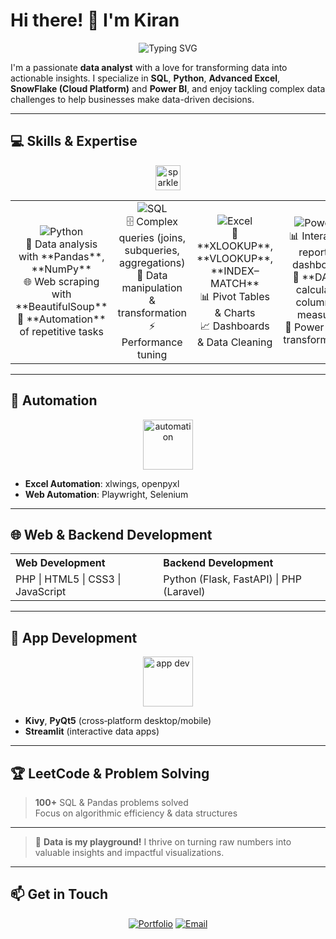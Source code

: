 # Hi there! 👋 I'm Kiran

<div align="center">
  <img src="https://readme-typing-svg.herokuapp.com?font=Fira%20Code&size=24&pause=1000&color=00FF7F&center=true&vCenter=true&width=600&lines=I'm+a+passionate+data+analyst+with+a+love+for+transforming+data+into+actionable+insights!" alt="Typing SVG" />
</div>

I'm a passionate **data analyst** with a love for transforming data into actionable insights. I specialize in **SQL**, **Python**, **Advanced Excel**, **SnowFlake (Cloud Platform)** and **Power BI**, and enjoy tackling complex data challenges to help businesses make data-driven decisions.

---

## 💻 Skills & Expertise

<div align="center">
  <img src="https://media.giphy.com/media/26ufdipQqU2lhNA4g/giphy.gif" width="40" alt="sparkle" />
</div>

<table>
  <tr>
    <td align="center">
      <img src="https://img.shields.io/badge/Python-3776AB?style=for-the-badge&logo=python&logoColor=white" alt="Python"/>
      <br>🐍 Data analysis with **Pandas**, **NumPy**<br>
      🌐 Web scraping with **BeautifulSoup**<br>
      🤖 **Automation** of repetitive tasks
    </td>
    <td align="center">
      <img src="https://img.shields.io/badge/SQL-4479A1?style=for-the-badge&logo=mysql&logoColor=white" alt="SQL"/>
      <br>🗄️ Complex queries (joins, subqueries, aggregations)<br>
      🔄 Data manipulation & transformation<br>
      ⚡ Performance tuning
    </td>
    <td align="center">
      <img src="https://img.shields.io/badge/Excel-217346?style=for-the-badge&logo=microsoft-excel&logoColor=white" alt="Excel"/>
      <br>🔢 **XLOOKUP**, **VLOOKUP**, **INDEX–MATCH**<br>
      📊 Pivot Tables & Charts<br>
      📈 Dashboards & Data Cleaning
    </td>
    <td align="center">
      <img src="https://img.shields.io/badge/PowerBI-F2C811?style=for-the-badge&logo=power-bi&logoColor=black" alt="Power BI"/>
      <br>📊 Interactive reports & dashboards<br>
      🧮 **DAX** calculated columns & measures<br>
      🔄 Power Query transformations
    </td>
  </tr>
</table>

---

## 🤖 Automation

<div align="center">
  <img src="https://media.giphy.com/media/3o7aCPoewc1DHJK5du/giphy.gif" width="80" alt="automation" />
</div>

- **Excel Automation**: xlwings, openpyxl  
- **Web Automation**: Playwright, Selenium  

---

## 🌐 Web & Backend Development

<table>
  <tr>
    <th align="left">Web Development</th>
    <th align="left">Backend Development</th>
  </tr>
  <tr>
    <td>PHP | HTML5 | CSS3 | JavaScript</td>
    <td>Python (Flask, FastAPI) | PHP (Laravel)</td>
  </tr>
</table>

---

## 📱 App Development

<div align="center">
  <img src="https://media.giphy.com/media/l0MYB8Ory7Hqefo9a/giphy.gif" width="80" alt="app dev"/>
</div>

- **Kivy**, **PyQt5** (cross‑platform desktop/mobile)  
- **Streamlit** (interactive data apps)  

---

## 🏆 LeetCode & Problem Solving

> **100+** SQL & Pandas problems solved  
> Focus on algorithmic efficiency & data structures  

---

> 🔮 **Data is my playground!** I thrive on turning raw numbers into valuable insights and impactful visualizations.

---

## 📫 Get in Touch

<div align="center">
  <a href="https://www.kirananalyst.com/"><img src="https://img.shields.io/badge/Portfolio-visit%20now-brightgreen?style=for-the-badge&logo=readthedocs" alt="Portfolio"/></a>
  <a href="mailto:kiran@datainsights.com"><img src="https://img.shields.io/badge/Email-kiran@datainsights.com-blue?style=for-the-badge&logo=gmail&logoColor=white" alt="Email"/></a>
</div>
